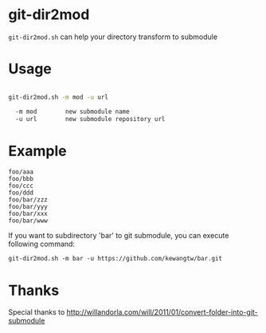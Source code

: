 git-dir2mod
===========

`git-dir2mod.sh` can help your directory transform to submodule

# Usage

```bash

git-dir2mod.sh -m mod -u url

  -m mod		new submodule name
  -u url		new submodule repository url
```

# Example

```
foo/aaa
foo/bbb
foo/ccc
foo/ddd
foo/bar/zzz
foo/bar/yyy
foo/bar/xxx
foo/bar/www
```

If you want to subdirectory 'bar' to git submodule, you can execute following command:

`git-dir2mod.sh -m bar -u https://github.com/kewangtw/bar.git`

# Thanks

Special thanks to http://willandorla.com/will/2011/01/convert-folder-into-git-submodule
